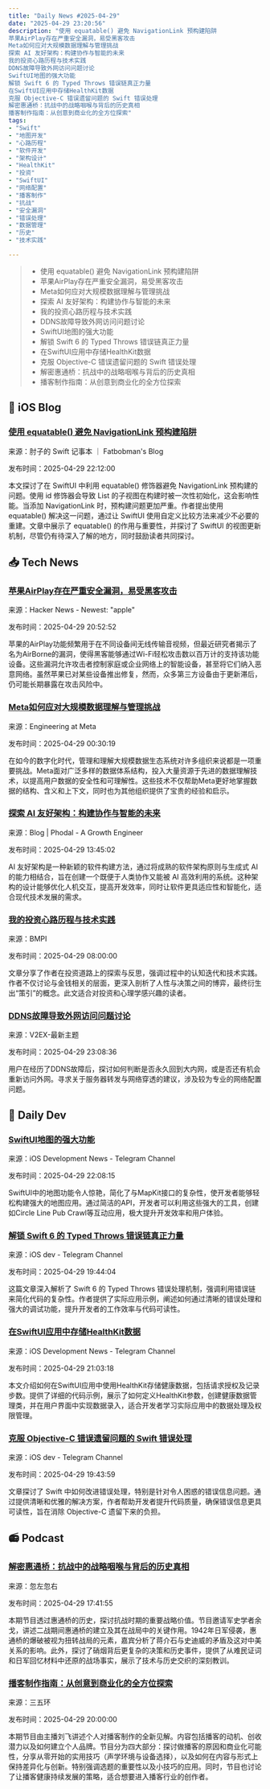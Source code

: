 ```yaml
---
title: "Daily News #2025-04-29"
date: "2025-04-29 23:20:56"
description: "使用 equatable() 避免 NavigationLink 预构建陷阱
苹果AirPlay存在严重安全漏洞，易受黑客攻击
Meta如何应对大规模数据理解与管理挑战
探索 AI 友好架构：构建协作与智能的未来
我的投资心路历程与技术实践
DDNS故障导致外网访问问题讨论
SwiftUI地图的强大功能
解锁 Swift 6 的 Typed Throws 错误链真正力量
在SwiftUI应用中存储HealthKit数据
克服 Objective-C 错误遗留问题的 Swift 错误处理
解密惠通桥：抗战中的战略咽喉与背后的历史真相
播客制作指南：从创意到商业化的全方位探索"
tags: 
- "Swift"
- "地图开发"
- "心路历程"
- "软件开发"
- "架构设计"
- "HealthKit"
- "投资"
- "SwiftUI"
- "网络配置"
- "播客制作"
- "抗战"
- "安全漏洞"
- "错误处理"
- "数据管理"
- "历史"
- "技术实践"

---
```


> - 使用 equatable() 避免 NavigationLink 预构建陷阱
> - 苹果AirPlay存在严重安全漏洞，易受黑客攻击
> - Meta如何应对大规模数据理解与管理挑战
> - 探索 AI 友好架构：构建协作与智能的未来
> - 我的投资心路历程与技术实践
> - DDNS故障导致外网访问问题讨论
> - SwiftUI地图的强大功能
> - 解锁 Swift 6 的 Typed Throws 错误链真正力量
> - 在SwiftUI应用中存储HealthKit数据
> - 克服 Objective-C 错误遗留问题的 Swift 错误处理
> - 解密惠通桥：抗战中的战略咽喉与背后的历史真相
> - 播客制作指南：从创意到商业化的全方位探索

## 🍎 iOS Blog

### [使用 equatable() 避免 NavigationLink 预构建陷阱](https://fatbobman.com/zh/posts/using-equatable-to-avoid-the-navigationlink-pre-build-pitfall/)

来源：肘子的 Swift 记事本 ｜ Fatbobman's Blog

发布时间：2025-04-29 22:12:00

本文探讨了在 SwiftUI 中利用 equatable() 修饰器避免 NavigationLink 预构建的问题。使用 id 修饰器会导致 List 的子视图在构建时被一次性初始化，这会影响性能。当添加 NavigationLink 时，预构建问题更加严重。作者提出使用 equatable() 解决这一问题，通过让 SwiftUI 使用自定义比较方法来减少不必要的重建。文章中展示了 equatable() 的作用与重要性，并探讨了 SwiftUI 的视图更新机制，尽管仍有待深入了解的地方，同时鼓励读者共同探讨。

## 📥 Tech News

### [苹果AirPlay存在严重安全漏洞，易受黑客攻击](https://www.wired.com/story/airborne-airplay-flaws/)

来源：Hacker News - Newest: "apple"

发布时间：2025-04-29 20:52:52

苹果的AirPlay功能频繁用于在不同设备间无线传输音视频，但最近研究者揭示了名为AirBorne的漏洞，使得黑客能够通过Wi-Fi轻松攻击数以百万计的支持该功能设备。这些漏洞允许攻击者控制家庭或企业网络上的智能设备，甚至将它们纳入恶意网络。虽然苹果已对某些设备推出修复，然而，众多第三方设备由于更新滞后，仍可能长期暴露在攻击风险中。

### [Meta如何应对大规模数据理解与管理挑战](https://engineering.fb.com/2025/04/28/security/how-meta-understands-data-at-scale/)

来源：Engineering at Meta

发布时间：2025-04-29 00:30:19

在如今的数字化时代，管理和理解大规模数据生态系统对许多组织来说都是一项重要挑战。Meta面对广泛多样的数据体系结构，投入大量资源于先进的数据理解技术，以提高用户数据的安全性和可理解性。这些技术不仅帮助Meta更好地掌握数据的结构、含义和上下文，同时也为其他组织提供了宝贵的经验和启示。

### [探索 AI 友好架构：构建协作与智能的未来](http://www.phodal.com/blog/ai-friendly-architecture/)

来源：Blog | Phodal - A Growth Engineer

发布时间：2025-04-29 13:45:02

AI 友好架构是一种新颖的软件构建方法，通过将成熟的软件架构原则与生成式 AI 的能力相结合，旨在创建一个既便于人类协作又能被 AI 高效利用的系统。这种架构的设计能够优化人机交互，提高开发效率，同时让软件更具适应性和智能化，适合现代技术发展的需求。

### [我的投资心路历程与技术实践](https://www.bmpi.dev/self/my-investment-path/)

来源：BMPI

发布时间：2025-04-29 08:00:00

文章分享了作者在投资道路上的探索与反思，强调过程中的认知迭代和技术实践。作者不仅讨论与金钱相关的层面，更深入剖析了人性与决策之间的博弈，最终衍生出“策引”的概念。此文适合对投资和心理学感兴趣的读者。

### [DDNS故障导致外网访问问题讨论](https://www.v2ex.com/t/1129009)

来源：V2EX-最新主题

发布时间：2025-04-29 23:08:36

用户在经历了DDNS故障后，探讨如何判断是否永久回到大内网，或是否还有机会重新访问外网。寻求关于服务器转发与网络穿透的建议，涉及较为专业的网络配置问题。

## 💾 Daily Dev

### [SwiftUI地图的强大功能](https://blog.jacobstechtavern.com/p/swiftui-map-is-really-good-now)

来源：iOS Development News - Telegram Channel

发布时间：2025-04-29 22:08:15

SwiftUI中的地图功能令人惊艳，简化了与MapKit接口的复杂性，使开发者能够轻松构建强大的地图应用。通过简洁的API，开发者可以利用这些强大的工具，创建如Circle Line Pub Crawl等互动应用，极大提升开发效率和用户体验。

### [解锁 Swift 6 的 Typed Throws 错误链真正力量](https://t.me/iosdevio/6013)

来源：iOS dev - Telegram Channel

发布时间：2025-04-29 19:44:04

这篇文章深入解析了 Swift 6 的 Typed Throws 错误处理机制，强调利用错误链来简化代码的复杂性。作者提供了实际应用示例，阐述如何通过清晰的错误处理和强大的调试功能，提升开发者的工作效率与代码可读性。

### [在SwiftUI应用中存储HealthKit数据](https://www.createwithswift.com/saving-data-in-healthkit-in-a-swiftui-app/)

来源：iOS Development News - Telegram Channel

发布时间：2025-04-29 21:03:18

本文介绍如何在SwiftUI应用中使用HealthKit存储健康数据，包括请求授权及记录步数。提供了详细的代码示例，展示了如何定义HealthKit参数，创建健康数据管理类，并在用户界面中实现数据录入，适合开发者学习实际应用中的数据处理及权限管理。

### [克服 Objective-C 错误遗留问题的 Swift 错误处理](https://t.me/iosdevio/6012)

来源：iOS dev - Telegram Channel

发布时间：2025-04-29 19:43:59

文章探讨了 Swift 中如何改进错误处理，特别是针对令人困惑的错误信息问题。通过提供清晰和优雅的解决方案，作者帮助开发者提升代码质量，确保错误信息更具可读性，旨在消除 Objective-C 遗留下来的负担。

## 📻 Podcast

### [解密惠通桥：抗战中的战略咽喉与背后的历史真相](https://www.xiaoyuzhoufm.com/episode/68109e7b6970cc7b4de79898)

来源：忽左忽右

发布时间：2025-04-29 17:41:55

本期节目透过惠通桥的历史，探讨抗战时期的重要战略价值。节目邀请军史学者余戈，讲述二战期间惠通桥的建立及其在战局中的关键作用。1942年日军侵袭，惠通桥的爆破被视为扭转战局的元素，嘉宾分析了蒋介石与史迪威的矛盾及这对中美关系的影响。此外，探讨了硝烟背后更复杂的决策和历史事件，提供了从难民证词和日军回忆材料中还原的战场事实，展示了技术与历史交织的深刻教训。

### [播客制作指南：从创意到商业化的全方位探索](https://www.xiaoyuzhoufm.com/episode/680f685b8aed253fa307db91)

来源：三五环

发布时间：2025-04-29 20:00:00

本期节目由主播刘飞讲述个人对播客制作的全新见解。内容包括播客的动机、创收潜力以及如何建立个人品牌。节目分为四大部分：探讨做播客的原因和商业化可能性，分享从零开始的实用技巧（声学环境与设备选择），以及如何在内容与形式上保持差异化与创新。特别强调选题的重要性以及小技巧的应用。同时，节目也讨论了让播客健康持续发展的策略，适合想要进入播客行业的创作者。
